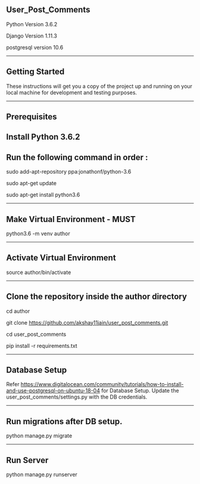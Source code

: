 User_Post_Comments
-----------------
Python Version 3.6.2

Django Version 1.11.3

postgresql version 10.6

---------------
Getting Started
---------------

These instructions will get you a copy of the project up and running 
on your local machine for development and testing purposes.

-------------
Prerequisites
-------------

Install Python 3.6.2
------------------------------------
Run the following command in order :
------------------------------------
sudo add-apt-repository ppa:jonathonf/python-3.6

sudo apt-get update

sudo apt-get install python3.6

-------------------------------
Make Virtual Environment - MUST
-------------------------------
python3.6 -m venv author


----------------------------
Activate Virtual Environment
----------------------------
source author/bin/activate

------------------------------------------------
Clone the repository inside the author directory
------------------------------------------------
cd author

git clone https://github.com/akshay11jain/user_post_comments.git

cd user_post_comments

pip install -r requirements.txt


--------------
Database Setup
--------------

Refer https://www.digitalocean.com/community/tutorials/how-to-install-and-use-postgresql-on-ubuntu-18-04 
for Database Setup.
Update the user_post_comments/settings.py with the DB credentials.

-----------------------------
Run migrations after DB setup.
-----------------------------
python manage.py migrate


-----------
Run Server
-----------
python manage.py runserver









